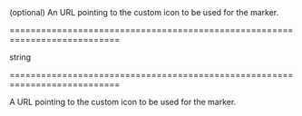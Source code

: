 <!--**
/*-------------------------------------------
    Auto-generated file. Do not modify.
-------------------------------------------

**-->
<!--d-->(optional) An URL pointing to the custom icon to be used for the marker.<!--/d-->
===========================================================================
<!--type-->string<!--/type-->
===========================================================================

<!--shortDescription-->
A URL pointing to the custom icon to be used for the marker.
<!--/shortDescription-->

<!--fullDescription-->

<!--/fullDescription-->